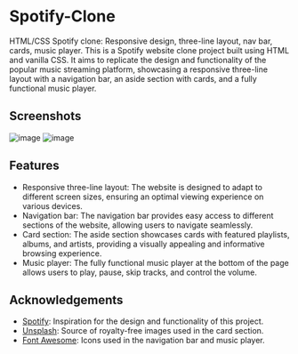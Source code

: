 # Spotify-Clone
HTML/CSS Spotify clone: Responsive design, three-line layout, nav bar, cards, music player.
This is a Spotify website clone project built using HTML and vanilla CSS. It aims to replicate the design and functionality of the popular music streaming platform, showcasing a responsive three-line layout with a navigation bar, an aside section with cards, and a fully functional music player.

## Screenshots
![image](https://github.com/kd72004/Spotify-Clone/assets/109151753/babac408-3cdb-44d4-af70-bdc431bcc10b)
![image](https://github.com/kd72004/Spotify-Clone/assets/109151753/418688e4-17cf-45c5-84bc-b4b6f7c2e6ef)


## Features

- Responsive three-line layout: The website is designed to adapt to different screen sizes, ensuring an optimal viewing experience on various devices.
- Navigation bar: The navigation bar provides easy access to different sections of the website, allowing users to navigate seamlessly.
- Card section: The aside section showcases cards with featured playlists, albums, and artists, providing a visually appealing and informative browsing experience.
- Music player: The fully functional music player at the bottom of the page allows users to play, pause, skip tracks, and control the volume.

## Acknowledgements

- [Spotify](https://www.spotify.com/): Inspiration for the design and functionality of this project.
- [Unsplash](https://unsplash.com/): Source of royalty-free images used in the card section.
- [Font Awesome](https://fontawesome.com/): Icons used in the navigation bar and music player.

